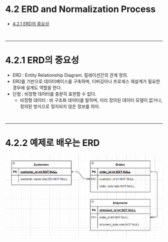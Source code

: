 # 4.2 ERD and Normalization Process

- [4.2.1 ERD의 중요성](#421-erd의-중요성)

<br/>

---


# 4.2.1 ERD의 중요성
- ERD : Entity Relationship Diagram. 릴레이션간의 관계 정의.
- ERD를 기반으로 데이터베이스를 구축하며, 디버깅이나 프로세스 재설계가 필요한 경우에 설계도 역할을 한다.
- 단점 : 비정형 데이터를 충분히 표현할 수 없다.
  - 비정형 데이터 : 비 구조화 데이터를 말하며, 미리 정의된 데이터 모델이 없거나, 정의된 방식으로 정지되지 않은 정보를 의미.

<br/>

---

# 4.2.2 예제로 배우는 ERD
![ERP예제](./ERD_Sample.png)
